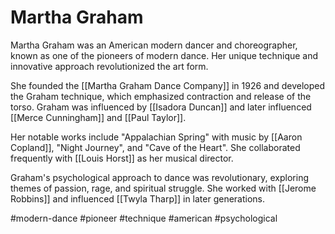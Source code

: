 # Martha Graham

Martha Graham was an American modern dancer and choreographer, known as one of the pioneers of modern dance. Her unique technique and innovative approach revolutionized the art form.

She founded the [[Martha Graham Dance Company]] in 1926 and developed the Graham technique, which emphasized contraction and release of the torso. Graham was influenced by [[Isadora Duncan]] and later influenced [[Merce Cunningham]] and [[Paul Taylor]].

Her notable works include "Appalachian Spring" with music by [[Aaron Copland]], "Night Journey", and "Cave of the Heart". She collaborated frequently with [[Louis Horst]] as her musical director.

Graham's psychological approach to dance was revolutionary, exploring themes of passion, rage, and spiritual struggle. She worked with [[Jerome Robbins]] and influenced [[Twyla Tharp]] in later generations.

#modern-dance #pioneer #technique #american #psychological